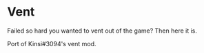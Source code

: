 # Vent

Failed so hard you wanted to vent out of the game? Then here it is.

Port of Kinsi#3094's vent mod.
